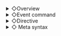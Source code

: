 <details>
<summary>◇Overview</summary>
    TPC! TPC!
   
    Pass the source file as the first argument and run
    Maker 2003 + Maniac Patch event commands and
    A tool to generate common events
   
    Grammar is loose and fluffy
   

### ◆ Boot option
    -en                    Output error log in suspicious English    
    -pop                    Show error log in message box
   
   

### ◆Type of value
    Character string                   Enclose in "" or ""
    Numeric                     Decimal and Hexadecimal (0x***)
    Array                     [element 0, element 1, ...]
    block                 { element 0, element 1, ... } or bl { element 0, element 1, ... }
    Constant definitions               Non-symbolic characters and numbers (the beginning is not allowed) and _
    meta variable                 $definition name
    event command         @command name
    subcommand             .command name
    variable                     v[id] or v:id
    Switch                 s[id] or s:id
    String variable               t[id] or t:id
    Variable Manipulation Expression               `Expression


### ◆Comment
    //                      Line comment
    /**/                    Range comment

   
### ◆Reserved words
    def              
    defs              
    defv              
    deft              
    vname
    sname
    tname
    cev
    mev
    mep
    bl
    v
    s
    t
    gv
    gs
    gt
    items
    actors
    members
    ev
    self
    player
    boats
   
    airships
   
    sys
    __fn
    __loop
    __if
    __id
    __str
    __defined



### ◆Common event
    cev

    [argument]
    Array                 Event ID
    Number                 Event ID
    .id(a)              Event ID
   
    String               Event name
    .name(a)            Event name    
   
    .auto              Start condition Automatic start
    .parallel          start condition parallel processing
    .beginBattle        Starting condition At the start of the default battle
    .battleParallel    Start condition Parallel processing in default battle
    .beCalled          Start condition When called (default)
    .cond(n)            Event appearance condition switch
    .ev(n)
    Others               Execution details


    [Sample]
    cev 4, "qwe", .parallel, {      // common event[4] name=qwe  Parallel processing
        "msg"
    }
   

### ◆ Map event
    mev
   
    [argument]
    Array                  
    Number                  
    .id(n)              Event ID
   
    String              
    .name(n)            event name
   
    .parent(n)
    .map(n)            Map ID to place
    .pos(x, y)          Placement position (square)
   
   
    The last specified map ID and event ID will be remembered
    The initial value of the map ID that was memorized when the event was created will be inherited.

   
### ◆Map event page
    mep
   
    [argument]
    Array                  
    Number                  
    .id(n)              Page ID
   
    .ev
    Block             Event Command

    .parent              
    .mev                Map Event ID
   
    .grandParent
    .map                Map ID
   
    .decision          Start condition When the decision key is pressed (default)
    .touched            Start condition When touched by the main character
    .beTouched          Start condition When touched from an event
    .auto              Start condition Automatic start
    .parallel          start condition parallel processing
   
    .body(a, b)        Walking graphic a and position in file b
    .trans
    .transparent        Make the walking graphic translucent
   
    .anim(*)            Animation Settings
        .normal        Normal (default)
        .fixDir        Fixed orientation
        .step          (Normal or fixed orientation) with step
        .fix            Graphics completely fixed
        .spin          4 animations
        .noWalk        Disable walking
       
    .priority(*)        Priority type
        .low            Below the normal character (default)
        .middle        Does not overlap with normal characters
        .high          Above normal characters
       
    .disableOverlap    Does not overlap with another event
   
    .dir(*)            Event Orientation
        .up           
        .right         
        .down          Down (default)
        .left          Left
       
    .pattern            Graphic pattern
        .left               
        .middle        (default)
        .right
   
    .cond(*)            Appearance condition
        Comparison operation         Variable l is equal to r
       
        .sw1(n)        Switch n is on
        .sw2(n)        Switch n is on
        .item(n)        Possess item n
        .actor(n)      Hero n is at the party
        .timer1(n)      Remaining seconds of timer 1 is less than or equal to n
        .timer2(n)      Remaining seconds of timer 2 is less than or equal to n
       
    .action(*)          Action
        .freq(n)        Movement frequency
        .speed(n)      Movement speed
        .repeat        Repeat an action
        .skippable      Ignore if not moveable (default)
        .unskippable    Don't ignore regardless of moveability
       
        .random        Random move
        .vert          Up and down round trip
        .horiz          Left and right round trip
        .approach      Approach the hero
        .away          Run away from the main character
       
        .custom(*)
        Block         Designate movement route

       
    [Moving route]
    .moveUp
    .moveRight
    .moveDown
    .moveLeft
    .moveUpperRight
    .moveLowerRight
    .moveUpperLeft
    .moveLowerLeft
    .moveRandom
    .moveToward
    .moveAway
    .moveForward
    .faceUp
    .faceRight
    .faceDown
    .faceLeft
    .turnRight
    .turnLeft
    .turnBack
    .turnSide
    .turnRandom
    .turnToward
    .turnAway
    .pause
    .beginJump
    .endJump
    .fixDir
    .unfixDir
    .speedUp
    .speedDown
    .freqUp
    .freqDown
    .switchOn(id)
    .switchOff(id)
    .setBody(file, idx)
    .se(file, vol, pitch, balance)
    .beginThrough
    .endThrough
    .pauseAnim
    .resumeAnim
    .transUp
    .transDown

   
    The initial values of the map ID and event ID that were memorized when the page was created will be inherited.


### ◆ Setting switch/variable names
    sname/vname
   
   
    [argument]
    Array/Number           Current ID
    String               Name currently assigned to ID
   
    .expand(a)         Secure the minimum number of elements a
    .shrink            Remove trailing blank name elements

    .pad(a)            Add an empty character name to a items from the current ID
    .pad(a)            Add an empty character name to the specified range a

    .wipe              Clear all original names
    .append            Do not clear original name (default)



### ◆ Command notation
    @name.subname(arg1, arg2, ...)   
    @name.subname arg1, arg2, ...
    @name.subname arg1  arg2  ...
    @name.subname {
        arg1
        arg2
        ...
    }
   
    Some arguments take additional arguments
   
    @name.subname arg1(subarg1, ...), arg2
   
   
    As a general rule, command arguments are in no particular order (*there are exceptions),
    The order of arguments is fixed
    Unnecessary command arguments can be omitted.
   
   
    Subcommands with a fixed number of arguments return excess arguments.
   
    @timer.set5.timer2
   
    The command above is interpreted as follows,
   
    @timer(.set(5, .timer2))
   
    The return sets the value as expected
   
    @timer(.set(5), .timer2)
   
   
    If the argument is an array, the argument can be written between @name and .subname
   
    @pic.erase [10]
    @pic[10].erase
   
    The last @name described is remembered and can be omitted when using the same one continuously
    Also, arguments written between @name and .subname are inherited
   
    @pic[2].show "qwe"
    .move.pos(160, 120).time(6).wait    //@> Move picture: [2]
    .erase                              //@> Erase Picture: [2]
   
   
    Multiple operations on the same item will be overwritten by the last change
   
    @party.item[1].add(5).sub(3)        //@> Increase or decrease item: item[1] -= 3
   

</details>
<details>
<summary>◇Event command</summary>
    @msg.show                  Show text    
    @msg.opt                    Setting text options
    @msg.option                Set text options
    @msg.face
    @msg.choice
    @msg.input
    @msg.inputNum
    @msg.hook                   
   
    @timer
   
    @party.money
    @party.item
    @party.member
   
    @actor.exp
    @actor.level
    @actor.param
    @actor.skill
    @actor.equip
    @actor.equipment
    @actor.hp
    @actor.mp
    @actor.state
    @actor.recoverAll
    @actor.damage
    @actor.name
    @actor.nickname
    @actor.face
    @actor.faceset
    @actor.body
    @actor.charset
    @actor.inputName
    @actor.class
    @actor.cmd
    @actor.multipleAct
   
    @player.setPos
    @player.getPos
    @player.trans
    @player.transparent
   
    @vehicle.body
    @vehicle.charset
    @vehicle.ride
    @vehicle.setPos
   
    @sys.bgm
    @sys.se
    @sys.skin
    @sys.transition
    @sys.call
    @sys.limitation
    @sys.gameover
    @sys.reset
    @sys.shutdown
    @sys.gameOpt
    @sys.gameOption
    @sys.wait
    @wait
    @sys.getInfo
    @sys.fullscreen
    @sys.partyMenu
    @sys.menuAccess
    @sys.loadMenu
    @sys.optionMenu
   
    @shop
    @inn
   
    @map.getPlayerPos
    @map.setPlayerPos
    @map.setVehiclePos
    @map.setEv
    @map.setEvPos
    @map.setEventPos
    @map.getTerrain
    @map.getEv
    @map.tileset
    @map.parallax
    @map.replaceTile
    @map.rewrite
   
    @scr.hide
    @scr.show
    @scr.tint
    @scr.flash
    @scr.shake
    @scr.scroll
    @scr.weather
   
    @btl.encounterRate
    @btl.begin
    @btl.atbMode
    @btl.hook
    @btl.atb
    @btl.cmdex
    @btl.getInfo
    @btl.forceEscape
    @btl.if
    @btl.cev
    @btl.abort
    @btl.backdrop
    @btl.anim
   
    @enemy.hp
    @enemy.mp
    @enemy.state
    @enemy.appear
   
    @pic.show
    @pic.move
    @pic.erase
    @pic.strpic
    @pic.getInfo
    @pic.setId
    @pic.setPixel
    @pic.drawTile
   
    @img.save
   
    @label.set
    @label.jump
    @goto
   
    @loop
    @countUp
    @countDown
    @while
    @doWhile
    @foreach
    @break
    @continue
   
    @bgm.play
    @bgm.stop
    @bgm.fadeout
    @bgm.store
    @bgm.restore
   
    @se.play
    @se.stop
   
    @movie.play
   
    @key.input
    @key.inputEx
   
    @anim.show
   
    @ev.setPos
    @ev.swap
    @ev.setAction
    @ev.setAnim
    @ev.flash
    @ev.execAction
    @ev.stopAction
    @ev.abort
    @ev.erase
    @ev.call
    @call
   
    @save.getInfo
    @save.save
    @save.load
   
    @gsave
    @mouse
    @comment
    @cmd
    @if
    v
    s
    t
   
    @raw
   
   
### ◆ Text <a id='Text'></a>
    @msg.show
   
    [argument]
    String                   Text
    .br                    Line break
    Other                   Convert to string
   
    Multiple arguments are concatenated
    In addition, the following description in the source is interpreted as text display
   
    Single string             "txt" or "sentence"
   
   
   
### ◆ Display Text Options <a id='Display Text Options'></a>
    @msg.opt
   
    [argument]
    .opaq                  Normal window (default)
    .trans             
    .transparent            Transparent window
    .top                    Top placement
    .middle                centered
    .bottom                Bottom alignment (default)
    .varyPos                Change the placement to match the main character
    .allowEventMove        Allow moving events while viewing
   
    .size(a, b)            Text window width a and height b 0, no change
   
    .font(a, b)            Text window font name a and size b
   
   
### ◆ Change Faceset <a id='Change Faceset'></a>
    @msg.face
   
    [argument]
    Character string                   File name
    String variable               File name
   
    Numeric value                     File index
    Variable                     File index
    a..b                    Animated index a~b
   
    .left                  Left alignment (default)
    .right                  Right placement
    .hrev                
    .hreverse              Flip horizontally
    .force                  Forced change even in situations where movement is suppressed, such as when text is being displayed.

    [Arguments for animation]
    .interval(a, b, c)      Wait time. Base frame a, random number increase/decrease b, flag c to limit random numbers to addition
    .fpc(a, b, c)           Display time for one image. Base frame a, random number increase/decrease b, flag c to limit random numbers to addition
    .once                  Do not loop animation
    .loopback(a)            Loop back after finishing the specified range. Flag a for whether to set an interval by wrapping
   

### ◆Show Choices<a id='Show Choices'></a>"
    @msg.choice

    [argument]
    .case                  Each choice
    .cancel                Cancel behavior
   
    [argument of case]   
    String                   Choice text
    Others                     Execution details of options
   
    [argument for cancel]
    String                   Optional Choice Text
    Numeric                     Index of optional choices
    .ignore                Ignore (default)
    Others                     Execution contents at the time of cancellation
   

### ◆ Input Number <a id='Input Number'></a>
    @msg.input
    @msg.inputNum
   
    [argument]
    .digit(n)         Number of digits
    .dst(n)            Variable to receive result
   
   
### ◆ TPC | Control Text Processing <a id='TPC | Control Text Processing'></a>
    @msg.hook
   
    .e                  Watch for \e in sentences
    .showing            Monitor window creation
    .closing            Observe window destruction
    .blit              Monitor character drawing
   
    .cev(a)            Common event a to receive notification
   
    .sys(v[a], t[b])    Head a of variables that receive arguments from the system, head b of string variables
    .user(v[a], t[b])  Head a of variables that receive arguments from the user, head b of string variables
   
   
   
### ◆ Timer Operation <a id='Timer Operation'></a>
    @timer

    [argument]
    .set(n)            seconds
    .start              start
    .stop              stop
    .show              Show Timer
    .continueInBattle  Continue during battle
    .timer1            Operate timer 1 (default)
    .timer2            Operate timer 2
   
   
### ◆Change Gold<a id='Change Gold'></a>
    @party.money
   
    [argument]
    .add(n)            Increase value
    .sub(n)            Decrease value

   
### ◆ Change Items<a id='Change Items'></a>
    @party.item
   
    [argument]
    Array                 Item ID
    .add(n)            Increase value
    .sub(n)            Decrease value


### ◆ Change Party Member <a id='Change Party Member'></a>
    @party.member
   
    [argument]
    .add(n)            Actor to join
    .sub(n)            Leaving actor


### ◆ Change EXP<a id='Change EXP'></a>
    @actor.exp
   
    [argument]
    Array                 Target actor ID
    .all                Target all party members
    .add(n)            Increase value
    .sub(n)            Decrease value
    .notify            Show level up message


### ◆ Change Level <a id='Change Level'></a>
    @actor.level
   
    [argument]
    Array                 Target actor ID
    .all                Target all party members
    .add(n)            Increase value
    .sub(n)            Decrease value
    .notify            Show level up message


### ◆Change Parameters <a id='Change Parameters'></a>
    @actor.param
   
    [argument]
    Array                 Target actor ID
    .all                Target all party members
    .add(n)            Increase value
    .sub(n)            Decrease value
    .hp                Change item to max HP
    .mp                Increase or decrease items to maximum MP
    .atk                Change item to attack power
    .def                Change item to defense
    .mag                Make the increase/decrease item mental
    .spd                Make the increase/decrease item agility
   
   
### ◆ Change Skills <a id='Change Skills'></a>
    @actor.skill
   
    [argument]
    Array                 Target actor ID
    .all                Target all party members
    .add(n)            Skill ID to learn
    .sub(n)            Forgetting Special Skill ID

   
### ◆ Change Equipment <a id='Change Equipment'></a>
    @actor.equipment
   
    [argument]
    Array                 Target actor ID
    .all                Target all party members
    .add(n)            Item ID to equip
    .removeWeapon      Remove Weapon
    .removeShield      Remove the shield
    .removeHelm        Remove the helmet
    .removeArmor        Remove Armor
    .removeAccessory    Remove the decoration
    .clear              Remove all equipment
   

### ◆Change HP <a id='Change HP'></a>
    @actor.hp

    [argument]
    Array                 Target actor ID
    .all                Target all party members
    .add(n)            Increase value
    .sub(n)            Decrease value
    .possibleDie         Allow Manipulation Death    
   
### ◆Change MP <a id='Change MP'></a>
    @actor.mp

    [argument]
    Array                 Target actor ID
    .all                Target all party members
    .add(n)            Increase value
    .sub(n)            Decrease value


### ◆ Change State <a id='Change State'></a>
    @actor.state

    [argument]
    Array                 Target actor ID
    .all                Target all party members
    .add(n)            Status to add
    .sub(n)            Status to release
 
 
### ◆ Recover All <a id='Recover All'></a>
    @actor.recoverAll
   
    [argument]
    Array                 Target actor ID
    .all                Target all party members
   

### ◆ Damage Processing <a id='Damage Processing'></a>
    @actor.damage
   
    [argument]
    Array                 Target actor ID
    .all                Target all party members
    .value(n)          Base damage
    .defModifier(n)    Defense Influence
    .magModifier(n)    Influence of Mental Strength
    .variance(n)         Variance
    .dst(n)            Variable to receive damage value

   
### ◆ Change Actor Name <a id='Change Actor Name'></a>
    @actor.name
   
    [argument]
    Array                 Target actor ID
    String               Name

   
### ◆ Change Actor Nickname <a id='Change Actor Nickname'></a>
    @actor.nickname
   
    [argument]
    Array                 Target actor ID
    String               Title


### ◆ Change Actor Graphic <a id='Change Actor Graphic'></a>
    @actor.body
   
    [argument]
    Array                 Target actor ID
    Character string               File name
    Numeric value                 File index
    .trans              Make translucent

### ◆ Change Actor Faceset <a id='Change Actor Faceset'></a>
    @actor.face
   
    [argument]
    Array                 Target actor ID
    Character string               File name
    Numeric value                 File index
   

### ◆ Change Vehicle Graphic <a id='Change Vehicle Graphic'></a>
    @vehicle.body
   
    [argument]
    Character string               File name
    Numeric value                 File index
    .boat              Targets small boats
    .ship              Target large ships
    .airship            Target an airship
   

### ◆ Change System BGM <a id='Change System BGM'></a>
    @sys.bgm

    [argument]
    Character string               File name
    .battle            Target battle BGM
    .endBattle          Target the battle end BGM
    .inn                Target inn BGM
    .boat              Target small ship BGM
    .ship              Target large ship BGM
    .airship            Target airship BGM
    .gameover          Target game over BGM
    .opt(a, b, c, d)     Set fade-in time, volume, tempo and balance of BGM    

   
### ◆ Change System SE <a id='Change System SE'></a>
    @sys.se
   
    [argument]
    .cursor            Target Cursor SE
    .decision          Target Decision SE
    .cancel            Target Cancel SE
    .buzzer            Target Buzzer SE
    .escape            Target escape SE
    .enemyAttack        Target enemy attack SE
    .enemyDamage        Target enemy damage SE
    .actorDamage        Targets allied damage SE
    .avoid              Target avoid SE
    .defeat            Target Repel SE
    .item              Target item use SE
    .opt(a, b, c)       Set SE volume, tempo and balance    


### ◆ Change System Graphic <a id='Change System Graphic'></a>
    @sys.skin
   
    [argument]
    Character string               File name
    .stretch           
    .tiled              Tile
    .gothic            MS Gothic
    .mincho            MS Mincho
   
   
### ◆ Change Screen Transition <a id='Change Screen Transition'></a>
    @sys.transition
   
    [argument]
    Numeric value                 Switching method
    .transfer_hide      Move (delete)
    .transfer_show      Move (show)
    .beginBattle_hide  Begin battle (delete)
    .beginBattle_show  Begin battle (show)
    .endBattle_hide    End battle (delete)
    .endBattle_show    Battle end (show)


### ◆  Change location
### ◆ Transfer Player <a id='Transfer Player'></a>
    @map.setPlayer
    @map.setPlayerPos 
    @player.setPos
   
    [argument]
    Array                 Map ID
    .pos(x, y)           coordinates
    .retain            Retain the orientation of the player (only when a constant is specified, default)
    .up                Looking up (only when a constant is specified)
    .right              Turn right (only when a constant is specified)
    .down              Looking down (only when a constant is specified)
    .left              Turn left (only when a constant is specified)

   
### ◆ Get Player Location <a id='Get Player Location'></a>
    @map.getPlayerPos
    @map.getPlayer
    @player.getPos
   
    [argument]
    Argument 0               Map ID storage variable
    Argument 1               x-coordinate storage variable
    Argument 2               y-coordinate storage variable

   
### ◆ Get On/Off Vehicle <a id='Get On/Off Vehicle'></a>
    @vehicle.ride


### ◆Set Vehicle Location <a id='Set Vehicle Location'></a>"
    @map.setVehicle
    @map.setVehiclePos
    @vehicle.setPos
   
   
    [argument]
    Array                 Map ID
    .pos(x, y)           coordinates
    .boat              Small boat
    .ship              Large ship
    .airship           
    .retain            Retain orientation (default)
    .up                Looking up
    .right              Turn right
    .down              Looking down
    .left              Turn left
   

### ◆ Set Event Location <a id='Set Event Location'></a>
    @map.setEv
    @map.setEvPos
    @ev.setPos
   
    [argument]
    Array                 Event ID
    .player            Protagonist
    .boat              Small boat
    .ship              Large ship
    .airship           
    .self              This event
   
    .pos(x, y)           coordinates
   
    .retain            Retain orientation (default)
    .up                Looking up
    .right              Turn right
    .down              Looking down
    .left              Turn left
    .face(x)            Face x (up = 0, right, down, left)
   
   
### ◆ Swap Event Location <a id='Swap Event Location'></a>
    @ev.swap
   
    [argument]
    Array                 Event ID
    Numeric value                 ID to be exchanged
    .self              Set the exchange target to this event
   

### ◆ Get Terrain ID <a id='Get Terrain ID'></a>
    @map.getTerrain
   
    [argument]
    .pos(x, y)           coordinates
    .dst(n)            Destination

   
### ◆ Get Event ID <a id='Get Event ID'></a>
    @map.getEv
   
    [argument]
    .pos(x, y)           coordinates
    .dst(n)            Destination

   
### ◆ Hide Screen <a id='Hide Screen'></a>
    @scr.hide
   
    [argument]
    Number                 How to delete
    .default            Follow system switching method (default)


### ◆ Show Screen <a id='Show Screen'></a>
    @scr.show
   
    [argument]
    Numeric value                 Display method
    .default            Follow system switching method (default)


### ◆ Tint Screen <a id='Tint Screen'></a>
    @scr.tint
   
    [argument]
    .rgbs(r, g, b, s)  red, green, blue, saturation
    .time(n)            Time to change n * 0.1 sec
    .wait              Wait until completion


### ◆ Flash Screen <a id='Flash Screen'></a>
    @scr.flash
   
    [argument]
    .rgbv(r, g, b, v)  red, green, blue, strength
    .once(n)            Execute only once Time n * 0.1 sec
    .begin(n)          Flash start time n * 0.1 sec
    .end                  Flash end
    .wait              Wait until completion

   
### ◆ Shake Screen <a id='Shake Screen'></a>
    @scr.shake
   
    [argument]
    .value(a, b)        Strength, Speed
    .once(n)            Execute only once Time n * 0.1 sec
    .begin(n)          Shake start time n * 0.1 sec
    .end                  Shake end
    .wait              Wait until completion

   
### ◆ Scroll Map <a id='Scroll Map'></a>
    @scr.scroll
   
    [argument]
    .fix                  fixed
    .unfix              Unfix
    .restore            Restore position
    .shift(n)          Shift n squares
    .pxShift(h, v)      Shift the specified value horizontally and vertically in units of pixels
    .set(x, y)          Specify coordinates in pixels
    .up
    .right
    .down
    .left              Direction when operation is shift
    .speed(n)          When the operation is shift/restore Movement speed 1-6
              .
    .time              When the operation is pxShift/set Frame to move
    .wait              Wait until completion
    .center            When the operation is set Treat the specified value as the center coordinate
    .relative          When the operation is set Treat the specified value as relative coordinates from the current position
   
   
### ◆ Weather Effect Settings <a id='Weather Effect Settings'></a>
    @scr.weather
   
    [argument]
    .none              None
    .rain                   
    .snow              snow
    .mist              Fog
    .sandstorm         
    .weak              Effect Strength Weak
    .medium            Effect Strength Medium
    .strong            Effect Strength Strong
   

### ◆ Show Picture <a id='Show Picture'></a>
    @pic.show
   
    [argument]
    Array                 Picture ID
    Character string               File name
    String variable           File name
   
    .pos(x, y)           coordinates
    .center            Center coordinates
    .topLeft            Top left coordinates
    .bottomLeft        Bottom left coordinates
    .topRight          Upper right coordinate
    .bottomRight        Bottom right coordinate
    .top                top coordinate
    .bottom            Bottom coordinates
    .left              left coordinate
    .right              right coordinate
   
    .scrollWithMap      Linked map scroll
    .useChromakey      With transparent color
    .chromakey(n)      Specify whether to use transparent color
   
    .scale(n)          Scale factor n%
    .scale2(a, b)      Horizontal expansion rate a%, Vertical b%
   
    .trans(n)              
    .transparency(n)    Transparency
    .rgbs(r, g, b, s)   Hue
   
    .rotate(n)          Rotate effect
    .wave(n)            Wave effect
    .angle(a, b)        Angle designation effect a / b
   
    .multi              Multiplication
    .add                Add
    .overlay            overlay
   
    .hrev
    .hreverse          Flip horizontally
    .vrev
    .vreverse          Flip vertically
    .hvrev
    .hvreverse          Flip horizontally/vertically
   
    .repl(a, b)        Replace letter a at the end of file name with variable b
   
    .grid(a, b)       Split by a, b as a sprite sheet
    .cell(n)            Display ID of the sprite sheet
   
    .anim(n)          
    .animation(n)      Animate the sprite sheet (display frame n per sheet)
    .rangeAnim(a, b, c) Animate with ID[b..c] (display frame a per frame)
   
    .once              Play animation only once
    .repeat            Play animation repeatedly
   
    .mapLayer          Layers in fields
    .battleLayer        Layer in battle

    .eraseWhenTransfer  Erase when moving map
    .eraseWhenEndBattle Erase when the battle ends
    .affectedByTint    Affected by screen tint
    .affectedByFlash    Affected by screen flash
    .affectedByShake    Affected by screen shake
 
 
### ◆ Move Picture <a id='Move Picture'></a>
    @pic.move
   
    [argument]
    Array                 Picture ID
   
    .pos(x, y)           coordinates
    .center            Center coordinates
    .topLeft            Top left coordinates
    .bottomLeft        Bottom left coordinates
    .topRight          Upper right coordinate
    .bottomRight        Bottom right coordinate
    .top                top coordinate
    .bottom            Bottom coordinates
    .left              left coordinate
    .right              right coordinate
   
    .scale(n)          Scale factor n%
    .scale2(a, b)      Horizontal expansion rate a%, Vertical b%
   
    .trans(n)              
    .transparency(n)    Transparency
    .rgbs(r, g, b, s)  Hue (variables can be used)
   
    .rotate(n)          Rotate effect
    .wave(n)            Wave effect
    .angle(a, b)        Angle designation effect a / b
   
    .multi              Multiplication
    .add                Add
    .overlay            overlay
   
    .hrev
    .hreverse          Flip horizontally
    .vrev
    .vreverse          Flip vertically
    .hvrev
    .hvreverse          Flip horizontally/vertically
   
    .time(n)            travel time n * 0.1 sec
    .wait              Wait until completion
 
    .relative          Specify coordinates, magnification, and transparency as relative values
    .keepRgbs          Do not change tint values
    .keepEffect        Do not change special effects
    .keepBlend          Do not change blend mode
    .keepFlip          Do not change the flip state
    .keepTime          Do not change duration
   
 
### ◆ Erase Picture <a id='Erase Picture'></a>
    @pic.erase

    [argument]
    Array                 Picture ID
    .all                Target all pictures
   

### ◆ Show Animation <a id='Show Animation'></a>
    @anim.show
   
    [argument]
    Array                 Battle Anime ID
    Numeric value                 Target event ID
    Variable                 Target event ID

    .target(n)          Target event ID
    .player            player
    .boat              Small boat
    .ship              Large ship    
    .airship           
    .self              This event
   
    .picTarget(a)     Follow picture a
    .pos(a, b)          Display at specified coordinates (a, b)
    .bind(a, b)        Follow the value of variables (a, b)
   
    .buffer(a)         Play in buffer a
   
    .reverse(a)       Whether to reverse a
    .wait              Wait until completion
    .tiled              Arrange across the screen

    * picTarget/pos/bind cannot be used with tiled


### ◆ Show/Hide Player  <a id='Show/Hide Player'></a>
    @player.trans
    @player.transparent

    [argument]
    Numeric value                 Specify status with numeric value
    .on                Transparent
    .off                Unlock
   

### ◆ Flash Event <a id='Flash Event'></a>
    @ev.flash
   
    [argument]
    Array                 Event ID
    .player            player
    .boat              Small boat
    .ship              Large ship    
    .airship           
    .self              This event
   
    .rgbv(r, g, b, v)  red, green, blue, strength
    .time(n)            Time taken for action n * 0.1 sec
    .wait              Wait until completion
   

### ◆ Set Move Route <a id='Set Move Route'></a>
    @ev.setAction
   
    [argument]
    Array                 Event ID
   
    .act
    block             subcommand
   
    .player            player
    .boat              Small boat
    .ship              Large ship    
    .airship           
    .self              This event
   
    .freq(n)            Movement frequency
    .repeat            Repeat an action
    .skippable          Ignore if not moveable (default)
    .unskippable        Do not ignore regardless of moveability

    [subcommand]
    .moveUp
    .moveRight
    .moveDown
    .moveLeft
    .moveUpperRight
    .moveLowerRight
    .moveUpperLeft
    .moveLowerLeft
    .moveRandom
    .moveToward
    .moveAway
    .moveForward
    .faceUp
    .faceRight
    .faceDown
    .faceLeft
    .turnRight
    .turnLeft
    .turnBack
    .turnSide
    .turnRandom
    .turnToward
    .turnAway
    .pause
    .beginJump
    .endJump
    .fixDir
    .unfixDir
    .speedUp
    .speedDown
    .freqUp
    .freqDown
    .switchOn(id)
    .switchOff(id)
    .setBody(file, idx)
    .se(file, vol, pitch, balance)
    .beginThrough
    .endThrough
    .pauseAnim
    .resumeAnim
    .transUp
    .transDown
   

### ◆ TPC | Add Move Route <a id='TPC | Add Move Route'></a>
    @ev.addAction
   
    [argument]
    .moveUp(n)
    .moveRight(n)
    .moveDown(n)
    .moveLeft(n)
    .moveUpperRight(n)
    .moveLowerRight(n)
    .moveUpperLeft(n)
    .moveLowerLeft(n)
    .moveRandom(n)
    .moveRandom(n)
    .moveToward(n)
    .moveAway(n)
    .moveForward(n)            Move n steps to each
    .move(a, b)               Move b steps to a
   
    .faceUp
    .faceRight
    .faceDown
    .faceLeft
    .turnRight
    .turnLeft
    .turnBack
    .turnSide
    .turnRandom
    .turnToward
    .turnAway
    .face(a)                    Face a
   
    .pause
   
    .beginJump
    .endJump
    .jump (a), (b)              Jump a on the x-axis and b on the y-axis from the current position
   
    .fixDir
    .unfixDir
    .setBody(file, idx)
    .se(file, vol, pitch, balance)
    .beginThrough
    .endThrough
    .pauseAnim
    .resumeAnim                  

    .speed(n)                  Set movement speed (-3~2)
    .freq(n)                    Set movement frequency (0-7)
    .switch(id, val)            Switch ID, boolean
    .trans(n)                  Transparency setting (0~7)
   
   
    [Argument a of .move]
    00: Move up
    ...
    11: Forward


    [.face argument a]
    00: Look up
    ...
    10: Face opposite the main character
   
   

### ◆ Wait for All Movement <a id='Wait for All Movement'></a>
    @ev.execAction
   

### ◆ Stop All Movement <a id='Stop All Movement'></a>
    @ev.stopAction

   
### ◆ Wait<a id='Wait'></a>
    @sys.wait
    @wait
   
    [argument]
    Number                 Time n * 0.1 sec
    Variable                 Time n * 0.1 sec
    .input              Wait for key input instead of time
    .frame              Make time units frames
   

### ◆ Play BGM <a id='Play BGM'></a>
    @bgm.play
   
    [argument]
    Character string               File name
    String variable           File name
    .opt(a, b, c, d)     Fade-in time, volume, tempo, balance    

   
    @bgm.stop
   
   

### ◆ Fadeout BGM' <a id='Fadeout BGM'></a>
    @bgm.fadeout
   
    [argument]
    Numeric value                 Fade out time
   

### ◆ Memorize BGM <a id='Memorize BGM'></a>
    @bgm.store


### ◆Play Memorized BGM <a id='Play Memorized BGM'></a>
    @bgm.restore

   
### ◆ Play SE <a id='Play SE'></a>
    @se.play
   
    [argument]
    Character string               File name
    String variable           File name
    .opt(a, b, c)       Volume, Tempo, Balance    


    @se.stop

   
### ◆ Play Movie <a id='Play Movie'></a>
    @movie.play
   
    [argument]
    Character string               File name
    .pos(a, b)         Coordinates
    .size(a, b)         Display size

   
### ◆ Key Input Processing <a id='Key Input Processing'></a>
    @key.input
   
    [argument]
    .dst(n)            Variable to receive result
    .wait              wait until pressed
    .elapsed            Variable to receive time until pressed
   
    .decision           
    .cancel
    .number
    .symbol
    .shift
    .down
    .left
    .right
    .up
   
    .lclick
    .rclick
    .mclick
    .wheelDown
    .wheelUp


### ◆ Change Tileset <a id='Change Tileset'></a>
    @map.tileset
   
    [argument]
    Numeric                 Tileset ID
    Variable                 Tileset ID
   

### ◆ Change Parallax Back <a id='Change Parallax Back'></a>
    @map.parallax
   
    [argument]
    Character string               File name
    .hloop              Loop horizontally
    .vloop              Loop vertically
    .hscroll(n)        Auto scroll horizontally
    .vscroll(n)        Auto scroll vertically

   
### ◆ Change Tile <a id='Change Tile'></a>
    @map.replaceTile
   
    [argument]
    Array                 Original Chip ID
    Number                 Chip ID to replace
    .lower              Lower
    .upper              Upper


### ◆ Set Encounter Rate <a id='Set Encounter Rate'></a>
    @btl.encounterRate
   
    [argument]
    Number                 Steps

### ◆ Set Teleportation Point ??????? <a id='Set Teleportation Point'></a>

    @raw 11810, "", 0, 1, 0, 0, 0, 1     

    @raw 11810, "", 1, 1, 9, 7, 0, 1

    @raw 11810, "", 0, 1, 0, 0, 1, 1

### ◆ Teleportation On/Off  ??????? <a id='Teleportation On/Off'></a>

    @raw 11820, "", 0

    @raw 11820, "", 1

### ◆ Set Escape Location ??????? <a id='Set Escape Location'></a>

    @raw 11830, "", 1, 0, 0, 0, 1

    @raw 11830, "", 1, 0, 0, 1, 1
    
### ◆Change Escape Access ??????? <a id='Change Escape Access'></a>

    @raw 11840, "", 0

    @raw 11840, "", 1



### ◆ TPC | Call System Functions <a id='Call System Functions'></a>
<a id='TPC | Call System Functions'></a>
    @sys.call
   
    [argument]
    .saveMenu         Save screen
    .loadMenu           Load screen    
    .partyMenu          Party Menu
    .optionMenu        Options window
    .licenseMenu         License Window    
    .debugMenu         Debug Window    
    .toggleScreen      Toggle full screen mode
    .f12                GAME RESET
   
    .pause              Pause (debug window only)

   
### ◆ TPC | Control System Functions <a id='Control System Functions'></a>
<a id='TPC | Control System Functions'></a>
    @sys.limitation
   
    [argument]
    .saveMenu          Disable save screen
    .partyMenu          Ban party menu
    .toggleScreen      Disable screen switching (F4)
    .optionMenu        Disable option window (F5)
    .debugMenu          Disable debug window (F9)
    .f12                Disable game reset (F12)
   
   
   
### ◆ Label <a id='Label'></a>
    @label.set
   
    [argument]
    Numeric value                 Label number
    Character string               Label name (number automatically assigned)
   
   
    The following description is also possible
   
    (label name):
   
   
### ◆Jump to Label <a id='Jump to Label'></a>
    @label.jump
    @goto
   
    [argument]
    Numeric value                 Label number
    Character string               Label name (number automatically assigned)

   
### ◆ Loop <a id='Loop'></a>
    Infinite loop/number of times
   
    @loop
   
    [argument]
    Number                  
    variables
    Switch             Loop count
    .inf                Infinite loop (default)
    .dst                Variable that receives the index (only when specifying the number of times)
    Others               Loop content

   
    Count Up/Count Down
   
    @countUp / @countDown
   
    [argument]
    Range                 Range to count
    .dst                Variable to receive index
    Others               Loop content

   
    Conditional loops
   
    @while / @doWhile
   
    [argument]
    Comparison operations             Conditional expressions (==, >=, <=, >, <, !=)
    .dst                Variable to receive index
    Others               Loop content
   
   
    Element enumeration
   
### ◆ TPC | foreach <a id='TPC | foreach'></a>
    @foreach
   
    [Arguments for temporary arrays]
    Array                 Elements to enumerate (constants, variables, variable numbers)
    .dst                element, variable receiving index
    Others               Loop content
   
    [Arguments for pointer arrays]
    variable                 head of array
    .cnt                Number of elements
    .dst                element, variable receiving index
    Others               Loop content

    [Arguments for map events]
    .mev
    .dst                Variable to receive event ID, index
    Others               Loop content


### ◆ Break Loop <a id='Break Loop'></a>
    @break
   
    [argument]
    Numeric value                 Number of blocks to escape
    .level(n)          Number of blocks to exit
   
   

### ◆Continue <a id='Continue'></a>
    @continue
   
    [argument]
    Numeric value                 Number of blocks to escape
    .level(n)          Number of blocks to exit
   
   

### ◆ End Event Processing <a id='End Event Processing'></a>
    @ev.abort
   

### ◆ Erase Event <a id='Erase Event'></a>
    @ev.erase
   
   
### ◆ Call Event <a id='Call Event'></a>
    @ev.call
    @call
   
    [argument]
    .cev(n)
    .cmn(n)
    .common(n)          Common Event ID
    .mev(a, b)
    .map(a, b)          map event ID, page
   

### ◆ Comment<a id='Comment'></a>
    @comment
   
    [argument]
    Character string               Comment content
   
   
### ◆ Game Over <a id='Game Over'></a>
    @sys.gameover
   
   
### ◆ Return to Title Screen <a id='Return to Title Screen'></a>
    @sys.reset
   
   
### ◆ Exit Game <a id='Exit Game'></a>
    @sys.shutdown
   
   
### ◆ MNC | Get Save Info <a id='MNC | Get Save Info'></a>
    @save.getInfo
   
    [argument]
    Array                 Save number
    .datetime(a, b)    Variables that receive date and time
    .leader(a, b)      Variable that receives the leader member's level and HP
    .level(a)          Variable to receive the level of the first member
    .hp(a)              Variable to receive the HP of the first member
    .name(a)            A string variable that receives the name of the first member
    .face(a, b, c, d)   Picture ID to draw the member's face graphic
   
   
### ◆ MNC | Save <a id='MNC | Save'></a>
    @save.save
   
    [argument]
   
    Array                 Save number
    .res(n)
    .result(n)          Variable to receive save result
   
   
### ◆ MNC | Load <a id='MNC | Load'></a>
    @save.load
   
    [argument]
   
    Array                 Save number
    .disableFileCheck  Disable file content checking
    .disableBlackout    Disable blackout on load
   
   ### ◆ MNC | End Load Processing (Do Nothing) ???????<a id='MNC | End Load Processing (Do Nothing)'></a>

    @raw 3004, ""
   
### ◆ MNC | Get/Set Mouse Position <a id='MNC | Get Mouse Position'></a> <a id='MNC | Set Mouse Position'></a>
    @mouse
   
    [argument]
    .getPos(a, b)      Variable to receive coordinates
    .setPos(a, b)       Coordinates to set
   
   
### ◆ MNC | Show String Picture <a id='MNC | Show String Picture'></a>
    @pic.strpic
   
    [argument]
    Array                 Picture ID
    String               Drawing Text
   
    .pos(a, b)          Display position
    .center            Center coordinates
    .topLeft            Top left coordinates
    .bottomLeft        Bottom left coordinates
    .topRight          Upper right coordinate
    .bottomRight        Bottom right coordinate
    .top                top coordinate
    .bottom            Bottom coordinates
    .left              left coordinate
    .right              right coordinate

    .scrollWithMap      Linked map scroll
    .useChromakey      With transparent color
    .chromakey(n)      Set transparent color
   
    .scale(n)          Scale factor n%
    .scale2(a, b)      Horizontal expansion rate a%, Vertical b%

    .trans(n)           Transparency n%
    .rgbs(r, g, b, s)   Hue
   
    .size(a, b)         Picture size
    .font(a, b)        Font name, font size
    .skin(a)            Graphic filename to use for drawing
   
    .noframe            Disable window borders
    .noGradation        Disable character gradation
    .noShadow          Disable character shadows
    .noPadding          Disable padding outside characters
   
    .nobg              Don't draw window backgrounds
    .stretch            Stretch drawing
    .tiled              Tile
   
    .bold             
    .charSpacing(n)    Character spacing
    .lineSpacing(n)    Line spacing
    .spacing(a, b)      Character/line spacing
   
    .rotate(n)          Rotate effect
    .wave(n)            Wave effect
    .angle(a, b)        Angle designation effect a / b
   
    .multi              Multiplication
    .add                Add
    .overlay            overlay
   
    .hrev
    .hreverse          Flip horizontally
    .vrev
    .vreverse          Flip vertically
    .hvrev
    .hvreverse          Flip horizontally/vertically
   
    .mapLayer          Layers in fields
    .battleLayer        Layer in battle

    .eraseWhenTransfer  Erase when moving map
    .eraseWhenEndBattle Erase when the battle ends
    .affectedByTint    Affected by screen tint
    .affectedByFlash    Affected by screen flash
    .affectedByShake    Affected by screen shake
   
   
### ◆ MNC | Get Picture Info <a id='MNC | Get Picture Info'></a>
    @pic.getInfo
   
    [Argument for rectangle]
    Array                         Picture ID
    .baseRect(a, b, c, d)       Rectangle without scaling
    .currentRect(a, b, c, d)    The current rectangle
    .goalRect(a, b, c, d)       Rectangle after moving
   
    .xywh                      Let the rectangle be x, y, w, h
    .ltrb                      Let the rectangle values ​​be left, top, right, bottom
    .cewh                      Let the rectangle values ​​be cx, cy, w, h
   
    [Argument for pixels]
    Array                         Picture ID
    .pixel(a, b, c, d)           Rectangle to get (xywh)    
   
    .dst(a)                    Result destination
    .ignoreA                    Ignore pixel alpha
    .dynamic                    Get value with effect
    .static                    Get value without effect (default)


### ◆ TPC | Edit Picture <a id='TPC | Edit Picture'></a>
    @pic.setPixel
   
    [argument]
    Array                         Picture ID
    .xywh(a, b, c, d)           Rectangle to change    
    .src(a)                    Start of variable number where pixel information is stored
   
    .opaq                      Always set pixel A to 0xFF regardless of the specified value.
    .skipTrans
    .skipTransparent            Do not apply transparent pixel data


### ◆TPC | Edit Picture (Tile) <a id='TPC | Edit Picture (Tile)'></a>
    @pic.drawTile
   
    [argument]
    Array                         Picture ID
    .xywh(a, b, c, d)           Rectangle to change    
    .src(a)                    Start of variable number where tile ID is stored
    .lower                      Draw the lower layer
    .upper                      Draw the upper layer

    .single (n)               Draw with a single tile n
    .range (n)                  Read tile IDs in the specified range from variable n

    .disableAutoTile            Disable auto-tiling in underlying drawing
    .wipe                      Clear the specified range before drawing

    .tilesetId (n)              Tileset to use for drawing
    .pattern (n)                Anime pattern
   
    *The tile ID is the same as the "Rewrite map" command.
    * Use the current map by specifying 0 for tilesetId
    * Use the same pattern as the map by specifying -1 for the pattern    

   
### ◆ TPC | Output Image <a id='TPC | Output Image'></a>
    @img.save
   
    [argument]
    .screen                    Target the game screen
    .pic(a)                    Target pictures
   
    .static                    (Picture) Does not reflect color tone/flash
    .dynamic                    (Picture) Reflect color and flash
   
    .opaq                      Make all pixels opaque (for pictures)
   
    .dst(n)                      Output file name
   
   
### ◆ MNC | Key Input Processing EX <a id='MNC | Key Input Processing EX'></a>
    @key.inputEx
   
    [argument]
    .keybd                      Get keyboard status
    .keybdWithBind              Get keyboard state with bind
    .keyCode(n)                Get key state for code n
    .joy                        Get joypad status
    .getBind                    Get the joypad binding status
    .setBind                    Set joypad binding state
   
    .src(n)                    
    .dst(n)                    Start of variable used to get or set
   
   
### ◆ MNC | Rewrite Map <a id='MNC | Rewrite Map'></a>
    @map.rewrite
   
    [argument]
    .pos(a, b)                  Start point of rewriting position
    .size(a, b)                Rewriting range
    .xywh(a, b, c, d)           Starting point and range of rewrite position
    .lower                      Make the target the lower layer
    .upper                      Make the target the upper layer
    .single(n)                  Rewrite with a single tile n
    .range(n)                  Read tile IDs in the specified range from variable n
    .disableAutoTile            Disable auto-tile processing when rewriting the lower layer


### ◆ MNC | Control Variable Array <a id='MNC | Control Variable Array'></a>
    Copy
    v[tag1].copy(v[tag2], count)

    Swap values
    v[tag1].swap(v[tag2], count)

    Ascending sort
    v[tag1].sort(count)
   
    Descending sort
    v[tag1].sortDescending(count)
   
    Shuffle
    v[tag1].shuffle(count)
   
    Enumeration of values
    v[tag1].enum(beg, count)
   
    Dereference
    v[tag1].deref(v[tag2], count)
   
    Binary operations
    v[tag1].***(v[tag2].count)
   
    .add
    .sub
    .mul
    .div
    .mod
    .or
    .and
    .xor
    .shl
    .shr
   
    [Sort/Shuffle Options]
    .sync(a)                      Head a of the array to be operated in conjunction
   
   
### ◆ MNC | Control Shared Save <a id='MNC | Control Shared Save'></a>

    Open/Close/Save/Save and Close
    @gsave.open
    @gsave.close
    @gsave.save
    @gsave.saveAndClose
   
    Switch/variable/string variable operations
    gs[a].***(s[b], count)
    gv[a].***(v[b], count)
    gt[a].***(t[b], count)
   
    copyto
    copyTo              Copy from shared save
    copy from
    copyfrom            copy to shared save
   

### ◆ MNC | Set Picture ID <a id='MNC | Set Picture ID'></a>
    @pic.setId
   
    [argument]
    Array                 Picture ID
   
    .move(a, b)         move length b to a
    .swap(a, b)         Exchange ID for length b with a
    .slide(a, b)        Shift ID by length b
   
    .ignoreError        Do not make an error for an out-of-range ID operation    



### ◆ MNC | Set Game Option <a id='MNC | Set Game Option'></a>
    @sys.gameOpt
   
    [argument]
    .pauseWhenInactive      Pause When Inactive
    .runWhenInactive        Continue running when inactive    
    .fatal(a, b, c)         Set FPS, test play, message skip
    .picLimit(n)           Set the picture ID limit
    .animLimit(n)         Set the upper limit for the number of battle animations displayed
    .fullFrame              No frame skip
    .oneFifth              Skip rendering once every 5 frames
    .oneThird              Skip rendering once every 3 frames    
    .oneHalf                Skip rendering once every two frames
    .mouse.disableMsgProcession(n)
              .
   
    .btlOrigin                Specify the display position of the default battle screen
        .center            center
        .topLeft           
        .bottomLeft       
        .topRight         
        .bottomRight       
        .top                Top
        .bottom           
        .left              left
        .right             
   
    .winFaceSize(a, b)      Text window face graphic width a, height b
   
   
    * Arguments for this command can be properly divided into multiple commands except for items that overlap
   

### ◆ MNC | Call Command <a id='MNC | Call Command'></a>
    @cmd
   
    [argument]
    Numeric value                 Command code
    String               Command string argument
    Array                 Each argument when directly specifying a numeric argument
    `[(expr), ...]      Arguments when specifying numeric arguments in a formula            
    .args(a, b)        Variable head a and number of elements b when specifying numeric arguments in a variable array

   


### ◆ Conditional Branch <a id='Conditional Branch'></a>
    @if
   
    ・Switch
        s[n]
       
        [argument]
        .isOn                    Switch is ON (default)
        .isOff                    Switch is OFF
       
   
    ・Variables
        l (op) r
       
        [op]
        Comparison operations                 Variable comparisons (==, >=, <=, >, <, !=)
   
   
    ・String variable (TPC | If stringVar)
        String variable (op) String
       
        [op]
        .eq                    l is the same as r
        .neq                      l is not r
        .contains              l contains r
        .notContains            l does not contain r

        [argument]
        .ignoreCase            Ignore Case
   
   
    ・Money
        .money
   
        [argument]
        .geq(n)                  Have more than n money
        .leq(n)                  Your money is n or less
       
   
    ・Timers 1 and 2
        .timer1
        .timer2
       
        [argument]
        .geq(n)                 Remaining seconds is n or more
        .leq(n)                Remaining seconds less than or equal to n
   
   
    ・Items    
        .item
       
        [argument]
        Array                     Item ID
        .exists                Own item
        .notExists              I don't own the item
   
   
    ・Main character
        .
       
        [argument]
        Array                     Hero ID
        .isMember              The main character is at the party
        .isNamed(n)            The main character's name is n
        .level.geq(n)          Hero's level is n or higher
        .hp.geq(n)              Hero's HP is n or more
        .hasSkill(n)            Hero can use special skill n
        .isEquip(n)            Hero is equipped with item n
        .hasState(n)            Hero is in state n
   
   
    ・Character
        .ev
       
        [argument]
        Array                     Character ID
        .player
        .boat
        .ship
        .airship
        .self                  Special Events
       
        [argument for orientation]
        .facingUp              facing up
        .facingRight            .facing right
        .facingDown            facing down
        .facingLeft            facing left
       
        [Argument for existence check]
        .exists
       
   
    ・Vehicles
        .boat
        .ship
        .airship
       
        .isDriven             
       
       
    ・Formula
        `expr                  any expression
       
       
    ・Other
        .triggeredByDecision    Start with decision key
        .bgmHasLooped          BGM goes around
        .saveExists            save exists
        .testPlay              Test play enabled
        .atbWaitMode            ATB wait enabled
        .fullscreen            Full screen state
        .rightAfterLoad        Right after loading
        .enableJoy              Joypad enabled
        .active                Window Active
        .canOutput              File output possible
       
   
   
    .elif(...)              Conditional branching in other cases and execution contents when it is satisfied
    .else(n)                What to do otherwise
   
    Others                   Execution details when the conditions are met
   
 ### ◆ TPC | If stringVar <a id='TPC | If stringVar'></a>
        (related to @if)
        String variable (op) String
       
        [op]
        .eq                    l is the same as r
        .neq                      l is not r
        .contains              l contains r
        .notContains            l does not contain r

        [argument]
        .ignoreCase            Ignore Case
   
   

### ◆ Control Switches <a id='Control Switches'></a>
    s[n].on
    s[n].off
    s[n].toggle
    s[n] = 1
    s[n] = 0
   
   
### ◆ Control Variables <a id='Control Variables'></a>

    [Operation Details]

    v[a] = b                 Assignment    
    v[a] += b              Addition    
    v[a] -= b               subtract
    v[a] *= b              Multiplication
    v[a] /= b               Division
    v[a] %= b              remainder
    v[a] |= b               Or
    v[a] &= b               And
    v[a] ^= b               Xor
    v[a] <<= b               Shl
    v[a] >>= b               Shr
   
    [Special Operands]
    item[a].count           The number of possessions of item a
    item[a].equipCount       Equip count of item a
    actor[a].level          Level of hero a
    actor[a].exp             Current experience of hero a
    actor[a].hp            HP of hero a
    actor[a].mp             MP of hero a
    actor[a].mhp            Maximum HP of hero a
    actor[a].mmp             Maximum MP of hero a
    actor[a].atk           Attack power of hero a
    actor[a].def            Defense of hero a
    actor[a].mag            Mental strength of main character a
    actor[a].spd             Agility of hero a
    actor[a].weapon         Weapon ID of hero a
    actor[a].shield        Shield ID of hero a
    actor[a].armor          Armor ID of hero a
    actor[a].helm          Helm ID of hero a
    actor[a].accessory     Accessory ID of hero a    
    actor[a].id           ID of actor a
    actor[a].gauge          ATB gauge for hero a
    actor[a].reqExp         Exp required for hero a's next level
    member[a].***          *** of party member a (same as .actor)
    ev[a].mapId            Map ID of event a
    ev[a].x               X coordinate of event a
    ev[a].y                Y coordinate of event a
    ev[a].dir             Orientation of event a
    ev[a].scrx               Screen X of event a
    ev[a].scry              Screen Y of event a
    ev[a].id                ID of event a
    enemy[a].hp            HP of enemy character a
    enemy[a].mp            MP of enemy character a
    enemy[a].mhp            Maximum HP of enemy character a
    enemy[a].mmp           Maximum MP of enemy character a
    enemy[a].atk            Attack power of enemy character a
    enemy[a].def            Defense of enemy character a
    enemy[a].mag            Character a's mental strength
    enemy[a].spd            Agility of enemy character a
    enemy[a].id            ID of enemy character a
    enemy[a].gauge          Enemy character a's ATB gauge
    sys.money              Money
    sys.timer1               Remaining seconds of timer 1
    sys.timer2             Remaining seconds of timer 2
    sys.memberCount         Number of party members
    sys.saveCount           Number of saves
    sys.battleCount         Number of battles
    sys.winCount            Number of wins
    sys.loseCount           Number of losses    
    sys.escapeCount         Number of escapes
    sys.tick                 MIDI playing position
    sys.date                Date
    sys.time                Time
    sys.frame              Elapsed frame
    sys.version            Version of Maniacs
    rnd(a, b)                
    pow                      
    sqrt                   
    sin                     
    cos
    atan2
    min
    max
    abs
    clamp
    muldiv
    divmul
    between                Mathematical functions that can be used in variable manipulation expressions
    lerp(a, b, t, td)       a + (t / td) * (b - a)
    sum(id, cnt)            Total value of v[id]..v[id+cnt-1]      
    amin(id, cnt)          Minimum of v[id]..v[id+cnt-1]
    amax(id, cnt)          Maximum value of v[id]..v[id+cnt-1]
   
   
### ◆ TPC | Control String Variables <a id='TPC | Control String Variables'></a>
    t[n]
    t[v[n]]
    t[a..b]
    t[v[a]..v[b]]

    [Operation Details]
    .asg                    Assignment
    .cat                    Concatenation
   
    [string operand]
    String                   Value
    .min(n)                Minimum number of characters
    .extract                Variable expansion within strings
   
    [numeric operand]
    Number                     Value
    .min(n)                Minimum number of digits
   
    [Switch Operands]
    Switch                 Value
    .min(n)                Minimum number of characters
   
    [name operand]
    .actor[a].name
    .skill[a].name
    .item[a].name
    .enemy[a].name
    .troop[a].name
    .terrain[a].name
    .element[a].name
    .state[a].name
    .anim[a].name
    .tileset[a].name
    .s[a].name
    .v[a].name              
    .t[a].name            
    .cev[a].name          
    .class[a].name          
    .anim2[a].name          
    .map[a].name            
    .mev[a].name            
    .member[a].name        Data type
    .static                Get database value
    .dynamic                Get game data value
    .extract                Variable expansion within strings
   
    [description operand]
    .actor[a].desc
    .skill[a].desc
    .item[a].desc
    .member[a].desc        Data type
    .static                Get database value
    .dynamic                Get game data value
    .extract                Variable expansion within strings
   
    [operands of concatenation]
    .cat(a, b, c)           String
    .extract                Variable expansion within strings
   
    [insert operand]
    .ins(a, b, c)          base string a, index b, insertion string c
    .extract                Variable expansion within strings
   
    [operand for partial deletion]
    .rem
    .remove(a, b, c)         base string a, index b, number of characters c
    .extract                Variable expansion within strings
   
    [operand for replacement]
    .rep(a, b, c)          base string a, search string b, replacement string c
    .extract                Variable expansion within strings
   
    [operand of replacement (regular expression)]
    .exrep(a, b, c)      
    .exRep(a, b, c)        Base String a, Search Term b, Replacement String c
    .first                  Only replace the first matching string
    .extract                Variable expansion within strings
   
    [Cut Operand]
    .subs(a, b, c)           base string a, index b, number of characters c
    .extract                Variable expansion within strings
   
    [array operand]
    .join(a, b, c)          delimiter a, first element b, number of elements c
    .extract                Variable expansion within strings
   
    [file operands]
    .file(a)               File name a
    .sjis                  Set encoding to shift-jis
    .utf8                  Set encoding to utf-8
    .extract                Variable expansion within strings

   
👆 Character string variable (numericalization)
    [Target]
    t[n]
    t[v[n]]
    t[a..b]
    t[v[a]..v[b]]

    [Operation Details]
    .toNum(a, *)            Numericalize and output to variable a
   
    [*(optional)]
    .extract                Variable expansion within strings
    .hex                    Convert as hexadecimal
   
   
👆 Character string variable (get length)
    [Target]
    t[n]
    t[v[n]]
    t[a..b]
    t[v[a]..v[b]]

    [Operation Details]
    .getLen(a)             Output length to variable a

   
👆 Character string variable (search)
    [Target]
    t[n]
    t[v[n]]
    t[a..b]
    t[v[a]..v[b]]

    [Operation Details]
    .inStr(a, b, *)        Output the occurrence position of string a to variable b
   
    [*(optional)]    
    .beg(a)                Search start position (number of characters)
    .extract                Variable expansion in search strings
    .hex                    Convert as hexadecimal numbers when expanding numbers


👆 Character string variable (search by regular expression)
    [Target]
    t[n]
    t[v[n]]
    t[a..b]
    t[v[a]..v[b]]

    [Operation Details]
    .exInStr(a, b, *)      Output the occurrence position of search term a to variable b
   
    [*(optional)]    
    .beg(a)                Search start position (number of characters)
    .extract                Variable expansion in search strings
    .hex                    Convert as hexadecimal numbers when expanding numbers


👆 Character string variable (extracted by regular expression)
    [Target]
    t[n]
    t[v[n]]
    t[a..b]
    t[v[a]..v[b]]

    [Operation Details]
    .exMatch(a, b, c, *)    Output capture of search term a to b, appearance position to c
   
    [*(optional)]    
    .beg(a)                Search start position (number of characters)
    .extract                Variable expansion in search strings
    .hex                    Convert as hexadecimal numbers when expanding numbers


👆 String variable (split)
    [Target]
    t[n]
    t[v[n]]
    t[a..b]
    t[v[a]..v[b]]

    [Operation Details]
    .split(a, b, c, *)      Output the array split by string a to string variable b and the number of splits to variable c.
   
    [*(optional)]
    .extract                Variable expansion within split strings
    .hex                    Convert as hexadecimal numbers when expanding numbers


👆 Character string variable (file output)
    [Target]
    t[n]
    t[v[n]]
    t[a..b]
    t[v[a]..v[b]]

    [Operation Details]
    .toFile(a, *)          Output to file name a
   
    [*(optional)]
    .sjis                  Set encoding to shift-jis
    .utf8                  Set encoding to utf-8
    .extract                Variable expansion of file name strings
    .hex                    Convert as hexadecimal numbers when expanding numbers


   
👆 Character string variable (cut out one line)
    [Target]
    t[n]
    t[v[n]]
    t[a..b]
    t[v[a]..v[b]]

    [Operation Details]
    .popLine(a, *)          Output the extracted line to a
   
    [*(optional)]
    .extract                String variable expansion
    .hex                    Convert as hexadecimal numbers when expanding numbers


   
### ◆ TPC | Get Game Info <a id='TPC | Get Game Info'></a>
    @sys.getInfo
   
    [common arguments]
    Variable                     Result destination
    .dst                    Result destination
   
    [Map Size]
    .mapSize                Get w, h of map    
   
    -> dst[0] ~ dst[1]
   
   
    [Tile ID]
    .tiles(x, y, w, h)       Get the tile ID of the map rectangle xywh
    .lower                  Get Lower
    .upper                  Get upper
   
    -> dst[0] ~ dst[w*h]
   
   
    [Resolution]
    .winSize                Get window w, h
   
    -> dst[0] ~ dst[1]
   
   
    [Screen pixel data]
    .pixel(x, y, w, h)       Get the pixels in the map rectangle xywh
    .ignoreA                Ignore pixel alpha
   
    -> dst[0] ~ dst[w*h]
   
   
    [Event Information]
    .interpreter.current(n) Get call hierarchy n* of running event
   
    ・Hierarchy
        0:  Running
        n>0: up the call hierarchy
        n<0: trace from the first event
   
    ・Contents of output
        dst[0]                    Event type*
        dst[1]                    Event ID
        dst[2]                   Page ID
        dst[3]                    Start condition*
        dst[4]                  line being executed
   
    ・Event type
        01: Map Event
        02: Common Event
        04: Battle Event
   
    ・Reason for calling
        00: Enter key
        01: Contact
        02: Touched
        03: Automatic start
        04: Parallel processing
        05: Call
        06: Battle Begins
        07: Parallel processing (in combat)
       
       
    [Chipset ID]
    .tilesetId                 
   
   
    [Face image]
    .face
   
    .actor[n]                  Target actor n
    .win                        Target text window settings
   
    .static                    Get project data
    .dynamic                    Get running data

    .dst (a), (b)              File destination T[a], index V[b]
   
   
    [Walking graph]
    .body                   
   
    .actor[n]              Target actor n
    .ev[n]                  Target map event n
   
    .static                Get project data
    .dynamic                Get running data

    .dst (a), (b)          File destination T[a], index V[b]
   
   
    [Camera Position]
    .camera
   

    [Shake]
    .shake                  Screen shake value x, y
   
   
    [BGM]
    .bgm

    .dst (a), (b)          File output destination T[a], fade-in/volume/tempo/balance V[b..b+3]
   

### ◆ Change Actor Class <a id='Change Actor Class'></a>
    @actor.class
   
    [argument]
    Array                     Actor ID    
    Numeric                     Occupation ID
    Variable                     Occupation ID
   
    .initLevel              Set level to 1
    .keepLevel              Keep Level
   
    .keepSkill              Keep Skills
    .initSkill              Learn special skills according to level
    .addSkill              Add Skill
   
    .keepParams            Keep stats
    .halveParams            Halves stats
    .level1Params          Makes stats equivalent to level 1
    .initParams            Set ability values ​​according to level
   
    .showMsg                Show level up message



### ◆ Change Battle Commands <a id='Change Battle Commands'></a>
    @actor.cmd
   
    [argument]
    Array                     Actor ID    
    Numeric value                     Command ID
    Variable                     Command ID

    .add                    Add command
    .sub                    Delete command
    .all                    (When deleting) Specify all commands



### ◆ Toggle ATB Wait Mode <a id='Toggle ATB Wait Mode'></a>
    @btl.atbMode
   
    [argument]
    .toggle                Switch ON/OFF of weight

   
   
### ◆ MNC | Control Battle <a id='MNC | Control Battle'></a>
    @btl.hook
   
    [argument]
    .atb                    ATB gauge increase/decrease
    .damagePop              Damage Pop
    .targeting              Targeting
    .addState              Add state
    .paramBuff               Targets ability value changes other than HP
   
    .none                  Release control
    .cev(a)                Common event used for control
    .var(a)                Start of variables used for control



### ◆ MNC | Control ATB Gauge <a id='MNC | Control ATB Gauge'></a>
    @btl.atb
   
    [argument]
    Array                     (In the case of a single unit) Target ID
    .actor                  Make the target an actor
    .member                Make the target a member
    .party                  Target the entire party
    .enemy                  Make the target an enemy character
    .troop                  Target all enemies
   
    .set(a)                Set gauge
    .add(a)                Add gauge
    .sub(a)                Subtract gauge
   
    .percent                Make a value a percentage    
   
   
   
### ◆ MNC | Battle Command EX <a id='MNC | Battle Command EX'></a>
    @btl.cmdex
   
    [argument]
    .change(a)              "change" command
    .fight(a)              "fight" command
    .auto(a)                The "automatic" command
    .escape(a)             Escape command
    .win(a)                "Win" command
    .lose(a)                Set "Lose" command (disabled with 0)
   
   
   
### ◆ MNC | Get Battle Info <a id='MNC | Get Battle Info'></a>
    @btl.getInfo

    [argument]
    .actor(a)              Set the target to actor a
    .member(a)              Set the target to member a
    .party                  Target the entire party
    .enemy(a)              Target is enemy character a
    .troop                  Target all enemies
   
    .buff                  Status Correction
    .state                  State
    .element                Attribute
    .misc                  Other
   
    .list                  Member List
    .alive                  Survivor List
    .canMove                Available list
   
    .dst(a)                Start of output variables
   
   
   
### ◆ BT | Change Enemy HP <a id='BT | Change Enemy HP'></a>
    @enemy.hp
   
    [argument]
    Array                     Target ID
   
    .add(a)                Increase
    .sub(a)                decrease
   
    .percent                Make a value a percentage
    .possibleDie            Allow Manipulation Death
   
   
   
### ◆ BT | Change Enemy MP <a id='BT | Change Enemy MP'></a>
    @enemy.mp
   
    [argument]
    Array                     Target ID
   
    .add(a)                Increase
    .sub(a)                decrease
   
   

### ◆  BT | Change Enemy State <a id='BT | Change Enemy State'></a>
    @enemy.state
   
    [argument]
    Array                     Target ID
   
    .add(a)                grant
    .sub(a)                Unlock
   
   
   
### ◆ BT | Enemy Encounter <a id='BT | Enemy Encounter'></a>
    @enemy.appear
   
    [argument]
    Array                     Target ID
   
   
   
### ◆ BT | Change Battle Background <a id='BT | Change Battle Background'></a>
    @btl.backdrop

    [argument]
    Character string                   Target file



### ◆ BT | Show Animation <a id='BT | Show Animation'></a>
    @btl.anim
   
    [argument]
    Array                     Anime ID

    .troop                  Targets all enemies
    .enemy(a)              Targets a single enemy character a
    .party                  Target all allies
    .actor(a)              Targets a single ally
   
    .wait                  Wait until completion    



### ◆ BT | Action Times + <a id='BT | Action Times +'></a>
    @actor.multipleAct
   
    [argument]
    Array                     Hero ID
    .cmd(a)                Target command
    .times(a)              Repeat times
   
   

### ◆ BT | Force Escape <a id='BT | Force Escape'></a>
    @btl.forceEscape
   
    [argument]
    .party                  Target all allies
    .troop                  Targets all enemies
    .enemy(a)              Targets a single enemy a
   
    .cancelIfSideAttack    You can't escape with a side attack
   
   

### ◆ BT | Conditional Branch <a id='BT | Conditional Branch'></a>
    @btl.if
   
    [argument]
    ・Switch
        s[n]
       
        [argument]
        .isOn                    Switch is ON (default)
        .isOff                    Switch is OFF
       
   
    ・Variables
        l (op) r
       
        [op]
        Comparison operations                 Variable comparisons (==, >=, <=, >, <, !=)
       
       
    ・Main character
        .
       
        Array                     Hero ID
        .canMove                ~ can move
        .use(a)                ~ selects a


    ・Enemy character
        .enemy
       
        Array                     Enemy character number
        .canMove                ~ can move
        .isTarget              is the target
        .hasState(a)            Is in state a

   
    .elif(...)                  Otherwise, the conditional branch and what to do if it is met
    .else(n)                      What to do otherwise
   
    Others                       Execution contents when the conditions are met
   
   

### ◆ BT | Call Common Event <a id='BT | Call Common Event'></a>
    @btl.cev
   
    [argument]
    Number
    Variable                         Event ID
   
   

### ◆BT | Abort Battle <a id='BT | Abort Battle'></a>
    @btl.abort



### ◆ Name Input Processing <a id='Name Input Processing'></a>
    @actor.inputName
   
    [argument]
    Array                         Actor ID
   
    .kana                        Katakana is selected by default
    .preset                    Put the current name into input mode
   
   

### ◆ Battle Processing  <a id='Battle Processing'></a>
    @btl.begin
   
    [argument]
    .troop                      Enemy groups spawned
   
    .normal                    Normal battle format
    .back_actor                Back attack (enemy ← ally)
    .back_enemy                Back attack (ally ← enemy)
    .side_actor                Side attack (enemy ← ally)
    .side_enemy                Side attack (ally ← enemy)
   
    .backdropFile(a)           Battle background file namea  
    .backdropId(a)              Battle background terrain ID a   
   
    .shallow                    Looking down
    .deep                      Deep type
   
    .disableEscape              No Escape
    .enableEscape              Event interrupted by escape
    .enableGameover            Game over on defeat
   
    .preempt                   
    .disableFlash              Disable Flash
   
    .win                        Branching when winning
    .lose                      Branch when defeated
    .escape                    Branches when escaping  
   


### ◆ Inn Processing <a id='Inn Processing'></a>
    @inn
   
    [argument]
    .msg(a)                    Message type (0..2)
    .cost(a)                     Price
   
    .stay                      Branch when staying
    .leave                      Branch when not staying



### ◆ Shop Processing <a id='Shop Processing'></a>
    @shop
   
    [argument]
    Number                         Item ID
   
    .msg(a)                    Message type (0..2)
   
    .normal                    normal
    .buyOnly                    Buy Only
    .sellOnly                  Sell Only
   
    .goods(a, b)               Head a of variable storing item ID, number of elements b
   
    .transaction                Branching when trading
    .noTransaction              Branch when not trading
 

   
### ◆ Open Load Menu <a id='Open Load Menu'></a>
    @sys.loadMenu
   
   

### ◆ Open Video Option <a id='Open Video Option'></a>
    @sys.optionMenu
   
   

### ◆ Toggle Fullscreen Mode <a id='Toggle Fullscreen Mode'></a>
    @sys.fullscreen

    [argument]
    .toggle                    Toggle (default)



### ◆ Open Menu Screen <a id='Open Menu Screen'></a>
    @sys.partyMenu
   
   
   
### ◆ Change Menu Access <a id='Change Menu Access'></a>
    @sys.menuAccess
   
    [argument]
    .on                          ALLOW
    .off                        Prohibit
   
   
   
### ◆Others
    @raw

    [argument]
    Argument 0 is the command code
    Argument 1 is a string argument
    Generate a command considering argument 2 and later as numeric arguments
   
   
   
</details>
<details>
<summary>◇Directive</summary>
    Specifies what operation to perform


### ◆ Operation
    Specify one

    #doNothing
    Do nothing (default)
   
   
    #apply
    Read the files associated with the items mentioned in the source,
    Update content
    Commands that don't belong anywhere are ignored
   
   
    #toClip
    Outputs the item described in the source to the clipboard
    IDs for common events, map events, and event pages are ignored
   
   
    #bin2text
    Convert game project data into text
    The text is in a unique format that follows the blueprint, not tpc
    If the tpc source code contains common events, etc., the changes will be applied before output.       
    For map data, a 4-digit ID will be added to the end of the specified file name.
    *Don't forget to make a backup for troubleshooting.
   
   
        [bin2text arguments]
        .db(n)                  Text file n to output the converted database
        .map(n)                Text file n to output converted map data
        .tree(n)                Text file n that outputs the converted map tree
        Array                     Target map ID


    #text2bin
    Generate game project data from text
    The text is in a unique format that follows the blueprint, not tpc
    If the tpc source code contains common events, etc., the changes will be applied before output.       
    For map data, a 4-digit ID will be added to the end of the specified file name.
    *Don't forget to make a backup for troubleshooting.
   
        [text2bin arguments]
        .db(n)                  File n that outputs the generated database
        .map(n)                File n to output generated map data
        .tree(n)                File n that outputs the generated map tree
        Array                     Target map ID
       

### ◆ Loading blueprints
    #blueprints
   
    [argument]
    .db(n)                  Load database blueprint file n
    .map(n)                Load map data blueprint file n
    .tree(n)                Load map tree blueprint file n

    Required when updating files or outputting clips other than event commands
   
   
### ◆ Directory specification
    #directory

    [argument]
    String                   Directory to use for input/output

   
    Required when updating files
   

### ◆ Operation settings when files are duplicated
    #copyMode
   
    [argument]
    .backup                Back up and overwrite (default)
    .force                  Overwrite as is
   
   
    Take the backup in the same place as the 2003 extension editor
    (specified directory)/Backup/(date and time).zip

   
### ◆ Read source file
    #include "src"
   
    [argument]
    String                   File name to read
   
   
    Add source text at the position you write
    If you write other than at the beginning of the line, it will fail.
   

### ◆Text option
    #msg

    [argument]
    .none                  None (default)
    .instant                Append "\>" to all lines
   
   
### ◆ Optimization
    #optimize

    [argument]
    A number                     Specifies the optimization level Default is 0 (none)
   

    *Currently, only distinction between 0 (disabled) and 1 or more (enabled)
   
   
### ◆ Grammar option
    #brace
   
    [argument]
    .does                  Forms part of the arguments
   
      [argument]
      .not                  Forms part of the argument

        [argument]
        .represent          Form part of the arguments

          [argument]
          .the              Forms part of the arguments

            [argument]
            .start          Forms part of the arguments
   
              [argument]
              .of          Forms part of the arguments
   
                [argument]
                .the        form part of the arguments
       
                  [argument]
                  .argument     
                  .arguments     
                            Do not recognize braces as argument opening symbols
                            Abbreviations for event command names cannot be used when setting


</details>
<details>
<summary>◇ Meta syntax</summary>


### ◆Constant definition
    def
   
    Assign a value to any defined name

    If you omit the value, it is assumed to be a number and assigned in order starting with the initial value 0.
    If a number is specified, the value after that +1 will be the default value
   
    Some values, such as event command names, do not work well even if defined
   
   
    [Sample]
    def qwe = 33
   
    def {
        a = 6
        b              // b is 7
        c              //c is 8
        d="aaa"
        e              //e is 9
    }

   
### ◆ Switch/variable/character string variable definition
    defs / defv / deft
   
    Assign Maker switches/variables/string variables to any defined name
    The basics are the same as def, but only numeric values ​​or range values ​​can be placed on the right side, and the default value when omitted is 1.

    [Sample]
    defv qwe = 10      //qwe is v[10]   
   
   

### ◆ Meta variables
    $variable name
   

### ◆ meta function
    __fn
   
    [argument]
    0th is meta function name
    Meta variables that receive arguments from the first to number-of-arguments-1
    The last argument is what to do
   
    [Sample]
   
    __fn qwe $a $b {
        @comment $b
        @msg.show $a
    }
   
    qwe("abcd" "efgh")
   
   
### ◆Loop
    __loop
   
    [Argument (number of times)]
    0th is the number of executions
    A meta variable whose first receives the index (optional)
    The execution contents after the second
   
    [argument (element enumeration)]
    An array containing the elements enumerated by the 0th
    A meta variable whose first receives the element (optional)
    a meta variable whose second receives the index (optional)
    Execution contents after the 3rd
   
    [Sample]
   
    __loop 5 $i {
        @msg.face "Actor1" $i
    }
   
    __loop ["qwe" "rty" "uio"] $e {
        $e
    }

    __loop ["qwe" "rty" "uio"] $e $i {
        @msg.face $e $i
    }


### ◆ Conditional branch
    __if
   
    [argument]
    0th condition
    What to do when the first is true
    The second is .elif or .else (optional)

    [.elif arguments]
    Same as __if

    [.else arguments]
    0th is the execution content
   
    [Sample]
   
    __if qwe == 2 {
        "if"
   
    } .elif qwe == 3 {
        "elif"
       
    } .else {
        "else"
       
    }
   
   
### ◆ ID acquisition

    __id
   
    [argument]
    Maker variables (v, s, t)
   
   
   
### ◆ String conversion

    __str
   
    [argument]
    any value
   
   
    *Multiple arguments are concatenated in the order they are given.
   
   
### ◆ Definition check
    __defined
   
    Checks if the given argument is a definition or metavariable with a value

    [argument]
    any value
